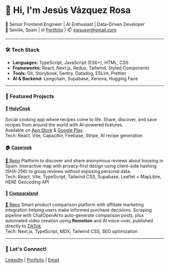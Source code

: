 # 👋 Hi, I'm Jesús Vázquez Rosa

🚀 Senior Frontend Engineer | AI Enthusiast | Data-Driven Developer  
📍 Seville, Spain | 🌐 [Portfolio](https://github.com/jesusvaros) | 📫 xjesusvr@gmail.com

---

### 🛠️ Tech Stack
- **Languages:** TypeScript, JavaScript (ES6+), HTML, CSS
- **Frameworks:** React, Next.js, Redux, Tailwind, Styled Components
- **Tools:** Git, Storybook, Sentry, Datadog, ESLint, Prettier
- **AI & Backend:** Langchain, Supabase, Xenova, Hugging Face 

---

### 🚧 Featured Projects

#### 🍳 [HolyCook](https://holycook.es/)
Social cooking app where recipes come to life. Share, discover, and save recipes from around the world with AI-powered features.  
Available on [App Store](https://apps.apple.com/us/app/holycook/id6741437202) & [Google Play](https://play.google.com/store/apps/details?id=com.holycook.app).  
Tech: React, Vite, Capacitor, Firebase, Stripe, AI recipe generation

#### 🏠 [Caserook](https://caserook.com) 
[🔗 Repo](https://github.com/jesusvaros/CaseroVerificado) Platform to discover and share anonymous reviews about housing in Spain. Interactive map with privacy-first design using client-side hashing (SHA-256) to group reviews without exposing personal data.  
Tech: React, Vite, TypeScript, Tailwind CSS, Supabase, Leaflet + MapLibre, HERE Geocoding API

#### 🛒 [Comparaland](https://comparaland.es) 
[🔗 Repo](https://github.com/jesusvaros/Seolink) Smart product comparison platform with affiliate marketing integration helping users make informed purchase decisions. Scraping pipeline with ChatOpenAI to auto-generate comparison posts, plus automated video creation  using **Remotion** and AI voice-over, published directly to [TikTok](https://www.tiktok.com/@comparaland).  
Tech: Next.js, TypeScript, MDX, Tailwind CSS, SEO optimization

---

### 🤝 Let's Connect!
[LinkedIn](https://www.linkedin.com/in/jesus-vazquez-rosa/) | [Portfolio](https://github.com/jesusvaros) | [Email](mailto:xjesusvr@gmail.com)

